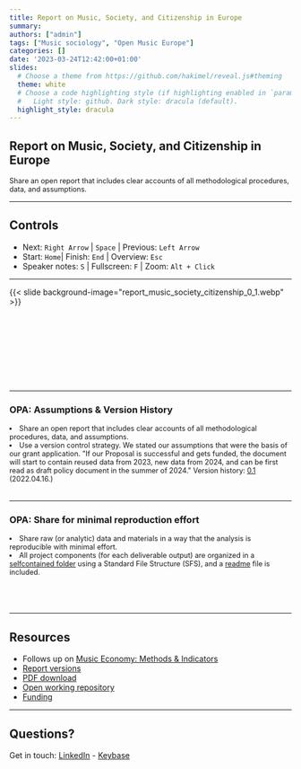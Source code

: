 ```yaml
---
title: Report on Music, Society, and Citizenship in Europe
summary: 
authors: ["admin"]
tags: ["Music sociology", "Open Music Europe"]
categories: []
date: '2023-03-24T12:42:00+01:00'
slides:
  # Choose a theme from https://github.com/hakimel/reveal.js#theming
  theme: white
  # Choose a code highlighting style (if highlighting enabled in `params.toml`)
  #   Light style: github. Dark style: dracula (default).
  highlight_style: dracula
---
```


## Report on Music, Society, and Citizenship in Europe
<p style="font-size:90%" align="left">
Share an open report that includes clear accounts of all methodological procedures, data, and assumptions.</p>

---

## Controls

- Next: `Right Arrow` | `Space` | Previous: `Left Arrow`
- Start: `Home`| Finish: `End` | Overview: `Esc`
- Speaker notes: `S` | Fullscreen: `F` | Zoom: `Alt + Click`

---

{{< slide background-image="report_music_society_citizenship_0_1.webp" >}}
</br></br></br></br></br></br></br></br></br>

---

### OPA: Assumptions & Version History
<li style="font-size:90%" align="left">
Share an open report that includes clear accounts of all methodological procedures, data, and assumptions.</li>
<li style="font-size:90%" align="left">Use a </b>version control</b> strategy. We stated our assumptions that were the basis of our grant application. "If our Proposal is successful and gets funded, the document will start to contain reused data from 2023, new data from 2024, and can be first read as draft policy document in the summer of 2024." Version history: <a href="https://zenodo.org/record/6464900#.ZB9YldLMLlh" target="_blank">0.1</a> (2022.04.16.)</li>
</br>

---

### OPA: Share for minimal reproduction effort
<p style="font-size:90%" align="left"><li style="font-size:90%" align="left">Share raw (or analytic) data and materials in a way that the analysis is reproducible with minimal effort.</li>
<li style="font-size:90%" align="left">All project components (for each deliverable output) are organized in a <a href="https://github.com/dataobservatory-eu/report-music-society-citizenship" target="_blank">selfcontained folder</a> using a Standard File Structure (SFS), and a <a href="https://github.com/dataobservatory-eu/report_music-society-citizenship/blob/main/README.md" target="_blank"> readme</a> file is included.</li>
</br></br></br>

---

## Resources

- Follows up on [Music Economy: Methods & Indicators]()
- [Report versions](https://zenodo.org/record/6464900#.ZB9YldLMLlh)
- [PDF download](https://zenodo.org/record/6464900/files/Report_European_Music_Society_Citizenship.pdf?download=1)
- [Open working repository](https://github.com/dataobservatory-eu/report-european-music-economy)
- [Funding](https://cordis.europa.eu/project/id/101095295)

---

## Questions?

Get in touch: [LinkedIn](https://www.linkedin.com/company/79286750/) - [Keybase](https://keybase.io/team/digitalmusicobs)

